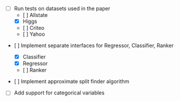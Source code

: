 - [ ] Run tests on datasets used in the paper
    - [ ] Allstate
    - [x] Higgs
    - [ ] Criteo
    - [ ] Yahoo

- [ ] Implement separate interfaces for Regressor, Classifier, Ranker
    - [x] Classifier
    - [x] Regressor
    - [ ] Ranker

- [ ] Implement approximate split finder algorithm

- [ ] Add support for categorical variables
